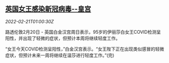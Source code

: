 <!--1645407062000-->
[英国女王感染新冠病毒--皇宫](https://cn.reuters.com/article/british-queen-covid19-0220-sun-idCNKBS2KQ01P)
------

<div><i>2022-02-21T01:00:30Z</i></div><p>路透伦敦2月20日 - 英国白金汉宫周日表示，95岁的伊丽莎白女王COVID检测呈阳性，并出现了轻微的症状，但预计本周将继续轻度工作。</p><p>“女王今天COVID检测呈阳性，”白金汉宫表示。“女王陛下正在出现类似感冒的轻微症状，但预计未来一周将继续在温莎进行轻度工作。”(完)</p>

